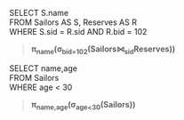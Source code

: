 
>
SELECT S.name  
FROM   Sailors AS S, Reserves AS R  
WHERE  S.sid = R.sid AND R.bid = 102  

> **π<sub>name</sub>(σ<sub>bid=102</sub>(Sailors⋈<sub>sid</sub>Reserves))**


>  
SELECT name,age   
FROM Sailors  
WHERE age < 30  

> **π<sub>name,age</sub>(σ<sub>age<30</sub>(Sailors))**
